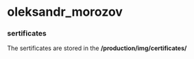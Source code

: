 # oleksandr_morozov

### sertificates
The sertificates are stored in the **/production/img/certificates/**
